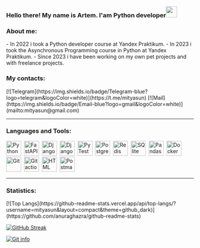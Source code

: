 <h3 align="left">Hello there! My name is Artem. I'am Python developer<img src="https://media.giphy.com/media/hvRJCLFzcasrR4ia7z/giphy.gif" width="30px"/></h3>

<h3 align="left">About me:</h3>
- In 2022 i took a Python developer course at Yandex Praktikum. 
- In 2023 i took the Asynchronous Programming course in Python at Yandex Praktikum.
- Since 2023 i have been working on my own pet projects and with freelance projects.

<h3 align="left">My contacts:</h3>
[![Telegram](https://img.shields.io/badge/Telegram-blue?logo=telegram&logoColor=white)](https://t.me/mityasun) [![Mail](https://img.shields.io/badge/Email-blue?logo=gmail&logoColor=white)](mailto:mityasun@gmail.com)


---

<h3 align="left">Languages and Tools:</h3>
<img src="https://cdn.jsdelivr.net/gh/devicons/devicon@latest/icons/python/python-original.svg" title="Python" alt="Python" width="40" height="40"/>&nbsp;
<img src="https://cdn.jsdelivr.net/gh/devicons/devicon@latest/icons/fastapi/fastapi-original.svg" title="FastAPI" alt="FastAPI" width="40" height="40"/>&nbsp;
<img src="https://cdn.jsdelivr.net/gh/devicons/devicon@latest/icons/django/django-plain.svg" title="Django" alt="Django" width="40" height="40"/>&nbsp;
<img src="https://cdn.jsdelivr.net/gh/devicons/devicon@latest/icons/djangorest/djangorest-original.svg" title="Django REST" alt="Django REST" width="40" height="40"/>&nbsp;
<img src="https://cdn.jsdelivr.net/gh/devicons/devicon@latest/icons/pytest/pytest-original-wordmark.svg" title="PyTest" alt="PyTest" width="40" height="40"/>&nbsp;
<img src="https://cdn.jsdelivr.net/gh/devicons/devicon@latest/icons/postgresql/postgresql-original-wordmark.svg" title="PostgreSQL" alt="PostgreSQL" width="40" height="40"/>&nbsp;
<img src="https://cdn.jsdelivr.net/gh/devicons/devicon@latest/icons/redis/redis-plain-wordmark.svg" title="Redis" alt="Redis" width="40" height="40"/>&nbsp;
<img src="https://cdn.jsdelivr.net/gh/devicons/devicon@latest/icons/sqlite/sqlite-original-wordmark.svg" title="SQlite" alt="SQlite" width="40" height="40"/>&nbsp;
<img src="https://cdn.jsdelivr.net/gh/devicons/devicon@latest/icons/pandas/pandas-original-wordmark.svg" title="Pandas" alt="Pandas" width="40" height="40"/>&nbsp;
<img src="https://cdn.jsdelivr.net/gh/devicons/devicon@latest/icons/docker/docker-original-wordmark.svg" title="Docker" alt="Docker" width="40" height="40"/>&nbsp;
<img src="https://cdn.jsdelivr.net/gh/devicons/devicon@latest/icons/git/git-original.svg" title="Git" alt="Git" width="40" height="40"/>&nbsp;
<img src="https://cdn.jsdelivr.net/gh/devicons/devicon@latest/icons/githubactions/githubactions-original.svg" title="Git actions" alt="Git actions" width="40" height="40"/>&nbsp;
<img src="https://cdn.jsdelivr.net/gh/devicons/devicon@latest/icons/html5/html5-original-wordmark.svg" title="HTML" alt="HTML" width="40" height="40"/>&nbsp;
<img src="https://cdn.jsdelivr.net/gh/devicons/devicon@latest/icons/postman/postman-original.svg" title="Postman" alt="Postman" width="40" height="40"/>&nbsp;

---

<h3 align="left">Statistics:</h3>
[![Top Langs](https://github-readme-stats.vercel.app/api/top-langs/?username=mityasun&layout=compact&theme=github_dark)](https://github.com/anuraghazra/github-readme-stats)

[![GitHub Streak](https://streak-stats.demolab.com?user=mityasun&theme=github-dark-blue&locale=en&date_format=j%20M%5B%20Y%5D)](https://git.io/streak-stats)

[![Git info](http://github-profile-summary-cards.vercel.app/api/cards/profile-details?username=mityasun&theme=github_dark)](https://github.com/denvercoder1/github-readme-streak-stats)   
